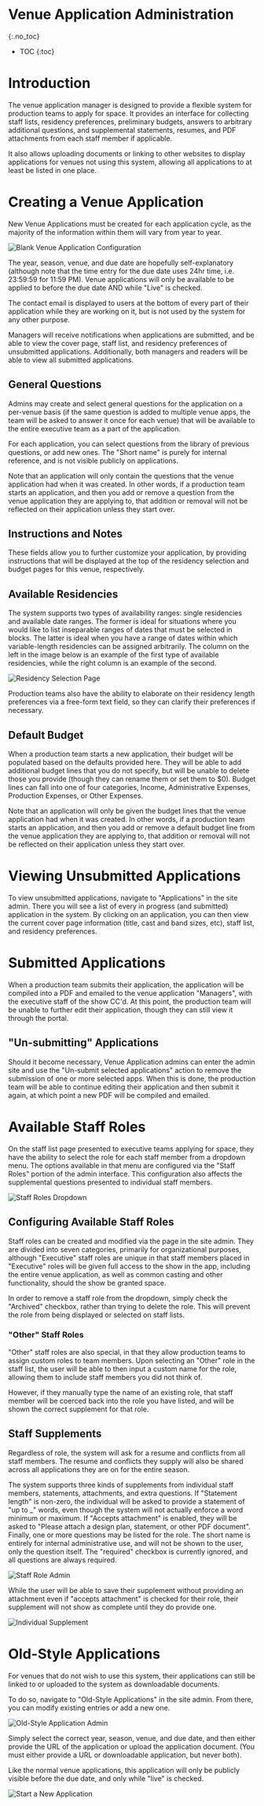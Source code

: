 # Venue Application Administration
{:.no_toc}

* TOC
{:toc}

# Introduction

The venue application manager is designed to provide a flexible system for
production teams to apply for space. It provides an interface for collecting
staff lists, residency preferences, preliminary budgets, answers to arbitrary
additional questions, and supplemental statements, resumes, and PDF attachments
from each staff member if applicable.

It also allows uploading documents or linking to other websites to display
applications for venues not using this system, allowing all applications to
at least be listed in one place.

# Creating a Venue Application

New Venue Applications must be created for each application cycle, as the
majority of the information within them will vary from year to year.

![Blank Venue Application Configuration](venueapp_images/blank-venueapp.png)

The year, season, venue, and due date are hopefully self-explanatory (although
note that the time entry for the due date uses 24hr time, i.e. 23:59:59 for
11:59 PM). Venue applications will only be available to be applied to before the
due date AND while "Live" is checked.

The contact email is displayed to users at the bottom of every part of their
application while they are working on it, but is not used by the system for
any other purpose.

Managers will receive notifications when applications are submitted, and be
able to view the cover page, staff list, and residency preferences of
unsubmitted applications. Additionally, both managers and readers will be able
to view all submitted applications.

## General Questions

Admins may create and select general questions for the application on a
per-venue basis (if the same question is added to multiple venue apps, the team
will be asked to answer it once for each venue) that will be available to the
entire executive team as a part of the application.

For each application, you can select questions from the library of previous
questions, or add new ones. The "Short name" is purely for internal reference,
and is not visible publicly on applications.

Note that an application will only contain the questions that the venue
application had when it was created. In other words, if a production team starts
an application, and then you add or remove a question from the venue application
they are applying to, that addition or removal will not be reflected on their
application unless they start over.

## Instructions and Notes

These fields allow you to further customize your application, by providing
instructions that will be displayed at the top of the residency selection and
budget pages for this venue, respectively.

## Available Residencies

The system supports two types of availability ranges: single residencies and
available date ranges. The former is ideal for situations where you would
like to list inseparable ranges of dates that must be selected in blocks. The
latter is ideal when you have a range of dates within which variable-length
residencies can be assigned arbitrarily. The column on the left in the image
below is an example of the first type of available residencies, while the right
column is an example of the second.

![Residency Selection Page](venueapp_images/residency-selection.png)

Production teams also have the ability to elaborate on their residency
length preferences via a free-form text field, so they can clarify their
preferences if necessary.

## Default Budget

When a production team starts a new application, their budget will be populated
based on the defaults provided here. They will be able to add additional
budget lines that you do not specify, but will be unable to delete those you
provide (though they can rename them or set them to $0). Budget lines can fall
into one of four categories, Income, Administrative Expenses, Production
Expenses, or Other Expenses.

Note that an application will only be given the budget lines that the venue
application had when it was created. In other words, if a production team starts
an application, and then you add or remove a default budget line from the venue
application they are applying to, that addition or removal will not be
reflected on their application unless they start over.

# Viewing Unsubmitted Applications

To view unsubmitted applications, navigate to "Applications" in the site admin.
There you will see a list of every in progress (and submitted) application in
the system. By clicking on an application, you can then view the current cover
page information (title, cast and band sizes, etc), staff list, and residency
preferences.

# Submitted Applications

When a production team submits their application, the application will be
compiled into a PDF and emailed to the venue application "Managers", with the
executive staff of the show CC'd. At this point, the production team will be
unable to further edit their application, though they can still view it through
the portal.

## "Un-submitting" Applications

Should it become necessary, Venue Application admins can enter the admin site
and use the "Un-submit selected applications" action to remove the submission
of one or more selected apps. When this is done, the production team will be
able to continue editing their application and then submit it again, at which
point a new PDF will be compiled and emailed.

# Available Staff Roles

On the staff list page presented to executive teams applying for space, they
have the ability to select the role for each staff member from a dropdown menu.
The options available in that menu are configured via the "Staff Roles" portion
of the admin interface. This configuration also affects the supplemental
questions presented to individual staff members.

![Staff Roles Dropdown](venueapp_images/staff-roles.png)

## Configuring Available Staff Roles

Staff roles can be created and modified via the page in the site admin. They
are divided into seven categories, primarily for organizational purposes,
although "Executive" staff roles are unique in that staff members placed in
"Executive" roles will be given full access to the show in the app, including
the entire venue application, as well as common casting and other functionality,
should the show be granted space.

In order to remove a staff role from the dropdown, simply check the "Archived"
checkbox, rather than trying to delete the role. This will prevent the role
from being displayed or selected on staff lists.

### "Other" Staff Roles

"Other" staff roles are also special, in that they allow production teams to
assign custom roles to team members. Upon selecting an "Other" role in the staff
list, the user will be able to then input a custom name for the role, allowing
them to include staff members you did not think of.

However, if they manually type the name of an existing role, that staff member
will be coerced back into the role you have listed, and will be shown the
correct supplement for that role.

## Staff Supplements

Regardless of role, the system will ask for a resume and conflicts from all
staff members. The resume and conflicts they supply will also be shared across
all applications they are on for the entire season.

The system supports three kinds of supplements from individual staff members,
statements, attachments, and extra questions. If "Statement length" is non-zero,
the individual will be asked to provide a statement of "up to _" words, even
though the system will not actually enforce a word minimum or maximum. If
"Accepts attachment" is enabled, they will be asked to "Please attach a design
plan, statement, or other PDF document". Finally, one or more questions may be
listed for the role. The short name is entirely for internal administrative use,
and will not be shown to the user, only the question itself. The "required"
checkbox is currently ignored, and all questions are always required.

![Staff Role Admin](venueapp_images/role-admin.png)

While the user will be able to save their supplement without providing an
attachment even if "accepts attachment" is checked for their role,
their supplement will not show as complete until they do provide one.

![Individual Supplement](venueapp_images/supplement.png)

# Old-Style Applications

For venues that do not wish to use this system, their applications can still be
linked to or uploaded to the system as downloadable documents.

To do so, navigate to "Old-Style Applications" in the site admin. From there,
you can modify existing entries or add a new one.

![Old-Style Application Admin](venueapp_images/old-style.png)

Simply select the correct year, season, venue, and due date, and then either
provide the URL of the application or upload the application document. (You must
either provide a URL or downloadable application, but never both).

Like the normal venue applications, this application will only be publicly
visible before the due date, and only while "live" is checked.

![Start a New Application](venueapp_images/new-app.png)
